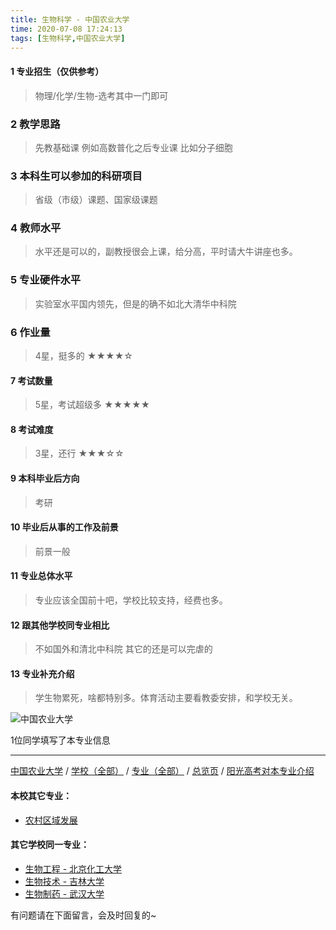 ```yaml
---
title: 生物科学 - 中国农业大学
time: 2020-07-08 17:24:13
tags: [生物科学,中国农业大学]
---
```

#### 1 专业招生（仅供参考）  
> 物理/化学/生物-选考其中一门即可

### 2 教学思路
> 先教基础课 例如高数普化之后专业课 比如分子细胞


### 3 本科生可以参加的科研项目
>  省级（市级）课题、国家级课题


### 4 教师水平
> 水平还是可以的，副教授很会上课，给分高，平时请大牛讲座也多。


### 5 专业硬件水平
> 实验室水平国内领先，但是的确不如北大清华中科院


### 6 作业量
>4星，挺多的
★★★★☆


#### 7 考试数量
>5星，考试超级多
★★★★★



#### 8 考试难度
>3星，还行
★★★☆☆


#### 9 本科毕业后方向
> 考研


#### 10 毕业后从事的工作及前景
> 前景一般


#### 11 专业总体水平
> 专业应该全国前十吧，学校比较支持，经费也多。


#### 12 跟其他学校同专业相比
> 不如国外和清北中科院 其它的还是可以完虐的


#### 13 专业补充介绍
> 学生物累死，啥都特别多。体育活动主要看教委安排，和学校无关。


![中国农业大学](http://upload-images.jianshu.io/upload_images/6206192-d83b6b0f1f43d70f.jpeg?imageMogr2/auto-orient/strip%7CimageView2/2/w/1240)

1位同学填写了本专业信息
***
[中国农业大学](http://www.jianshu.com/p/bd4cb39ad646) / [学校（全部）](http://www.jianshu.com/p/3efa6bcca419) / [专业（全部）](http://www.jianshu.com/p/2d4c6d3552c2) / [总览页](http://www.jianshu.com/p/445daeb4fa00) / [阳光高考对本专业介绍](http://gaokao.chsi.com.cn/sch/zyk/view.do?schId=73394582&specId=73383839)
#### 本校其它专业：
- [农村区域发展](http://www.jianshu.com/p/5a6d18465810)

#### 其它学校同一专业：
- [生物工程 - 北京化工大学](http://www.jianshu.com/p/14e12a0e6efb)
- [生物技术 - 吉林大学](http://www.jianshu.com/p/0d127698a8aa)
- [生物制药 - 武汉大学](http://www.jianshu.com/p/425b77a69893)

有问题请在下面留言，会及时回复的~